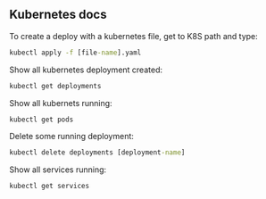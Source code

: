 ## Kubernetes docs

To create a deploy with a kubernetes file, get to K8S path and type:

```cmd
kubectl apply -f [file-name].yaml
```

Show all kubernetes deployment created:

```cmd
kubectl get deployments
```

Show all kubernets running:

```cmd
kubectl get pods
```

Delete some running deployment:

```cmd
kubectl delete deployments [deployment-name]
```

Show all services running:

```cmd 
kubectl get services
```

